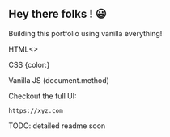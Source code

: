 ## Hey there folks ! :smiley:

Building this portfolio using vanilla everything!

HTML<> 

CSS {color:}

Vanilla JS (document.method)

Checkout the full UI:

    https://xyz.com


TODO: detailed readme soon